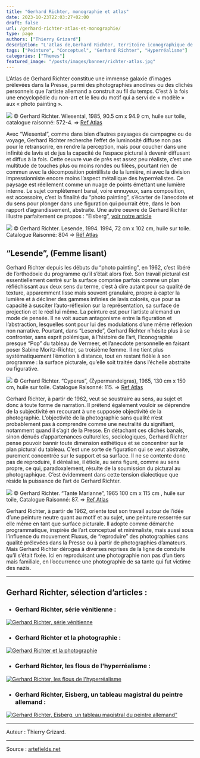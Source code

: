 ```yaml
---
title: "Gerhard Richter, monographie et atlas"
date: 2023-10-23T22:03:27+02:00
draft: false
url: /gerhard-richter-atlas-et-monographie/
type: page
authors: ["Thierry Grizard"]
description: "L'atlas de,Gerhard Richter, territoire iconographique de sa peinture"
tags: ["Peinture", "Conceptuel", "Gerhard Richter", "Hyperréalisme"]
categories: ["Themes"]
featured_image: "/posts/images/banner/richter-atlas.jpg"
---
```


L’Atlas de Gerhard Richter constitue une immense galaxie d’images prélevées dans la Presse, parmi des photographies anodines ou des clichés personnels que l’artiste allemand a construit au fil du temps.
C’est à la fois une encyclopédie du non-art et le lieu du motif qui a servi de « modèle » aux « photo painting ».

![](/posts/images/richter/gerhard-richterart-contemporainphotographyatlaspaintingphoto-paintingwiesental.001.jpg)
© Gerhard Richter. Wiesental, 1985, 90.5 cm x 94.9 cm, huile sur toile, catalogue raisonné: 572-4.
=> [ Ref Atlas ](https://www.gerhard-richter.com/en/art/paintings/photo-paintings/landscapes-14/wiesental-6610/?&amp;categoryid=14&amp;p=3&amp;sp=32)  

Avec “Wiesental”, comme dans bien d’autres paysages de campagne ou de voyage, Gerhard Richter recherche l’effet de luminosité diffuse non pas pour le retranscrire, en rendre la perception, mais pour coucher dans une infinité de lavis et de jus la capacité de l’espace pictural à devenir diffusant et diffus à la fois. Cette oeuvre vue de près est assez peu réaliste, c’est une multitude de touches plus ou moins rondes ou filées, pourtant rien de commun avec la décomposition pointilliste de la lumière, ni avec la division impressionniste encore moins l’aspect métallique des hyperréalistes. Ce paysage est réellement comme un nuage de points émettant une lumière interne. Le sujet complètement banal, voire ennuyeux, sans composition, est accessoire, c’est la finalité du “photo painting”, s’écarter de l’anecdote et du sens pour plonger dans une figuration qui pourrait être, dans le bon rapport d’agrandissement, abstraite.
Une autre oeuvre de Gerhard Richter illustre parfaitement ce propos : “Eisberg”, [voir notre article](/gerhard-richter-iceberg/) 

![](/posts/images/richter/gerhard-richter-lesende-photographie-hyperrealism-glacis.200.jpg)
© Gerhard Richter. Lesende, 1994. 1994, 72 cm x 102 cm, huile sur toile. Catalogue Raisonné: 804
=> [ Réf Atlas ](https://www.gerhard-richter.com/fr/art/paintings/photo-paintings/women-27/reader-8054?&amp;categoryid=27&amp;referer=search&amp;title=lesende&amp;keyword=lesende&amp;p=1&amp;sp=32&amp;tab=atlas-tabs) 

## “Lesende”, (Femme lisant)

Gerhard Richter depuis les débuts du “photo painting”, en 1962, c’est libéré de l’orthodoxie du programme qu’il s’était alors fixé. Son travail pictural est essentiellement centré sur la surface comprise parfois comme un plan réfléchissant aux deux sens du terme, c’est à dire autant pour sa qualité de texture, apparemment lisse mais souvent granulaire, propre à capter la lumière et à décliner des gammes infinies de lavis colorés, que pour sa capacité à susciter l’auto-réflexion sur la représentation, sa surface de projection et le réel lui même. La peinture est pour l’artiste allemand un mode de pensée. Il ne voit aucun antagonisme entre la figuration et l’abstraction, lesquelles sont pour lui des modulations d’une même réflexion non narrative.
Pourtant, dans “Lesende”, Gerhard Richter n’hésite plus à se confronter, sans esprit polémique, à l’histoire de l’art, l’iconographie presque “Pop” du tableau de Vermeer, et l’anecdote personnelle en faisant poser Sabine Moritz-Richter, sa troisième femme. Il ne tient plus systématiquement l’émotion à distance, tout en restant fidèle à son programme : la surface picturale, qu’elle soit traitée dans l’échelle abstraite ou figurative.

![](/posts/images/richter/gerhard-richterart-contemporainphotographyatlaspaintingphoto-paintingcyperus.001.jpg)
© Gerhard Richter. “Cyperus”, (Zypermandelgras), 1965, 130 cm x 150 cm, huile sur toile. Catalogue Raisonné: 115.
=> [ Ref Atlas ](https://www.gerhard-richter.com/fr/art/paintings/photo-paintings/landscapes-14/cyperus-5051) 

Gerhard Richter, à partir de 1962, veut se soustraire au sens, au sujet et donc à toute forme de narration. Il prétend également vouloir se déprendre de la subjectivité en recourant à une supposée objectivité de la photographie. L’objectivité de la photographie sans qualité n’est probablement pas à comprendre comme une neutralité du signifiant, notamment quand il s’agit de la Presse. En détachant ces clichés banals, sinon dénués d’appartenances culturelles, sociologiques, Gerhard Richter pense pouvoir bannir toute dimension esthétique et se concentrer sur le plan pictural du tableau. C’est une sorte de figuration qui se veut abstraite, purement concentrée sur le support et sa surface. Il ne se contente donc pas de reproduire, il déréalise, il étiole, au sens figuré, comme au sens propre, ce qui, paradoxalement, résulte de la soumission du pictural au photographique.
C’est évidemment dans cette tension dialectique que réside la puissance de l’art de Gerhard Richter.

![](/posts/images/richter/Tante-Marianne-1965-100-cm-x-115-cm-Catalogue-Raisonn--87-Huile-sur-toile.jpg)
© Gerhard Richter. “Tante Marianne”, 1965 100 cm x 115 cm , huile sur toile, Catalogue Raisonné: 87.
=> [ Ref Atlas ](https://www.gerhard-richter.com/fr/art/paintings/photo-paintings/death-9/aunt-marianne-5597) 


Gerhard Richter, à partir de 1962, oriente tout son travail autour de l’idée d’une peinture neutre quant au motif et au sujet, une peinture resserrée sur elle même en tant que surface picturale. Il adopte comme démarche programmatique, inspirée de l’art conceptuel et minimaliste, mais aussi sous l’influence du mouvement Fluxus, de “reproduire” des photographies sans qualité prélevées dans la Presse ou à partir de photographies d’amateurs.
Mais Gerhard Richter dérogea à diverses reprises de la ligne de conduite qu’il s’était fixée. Ici en reproduisant une photographie non pas d’un tiers mais familiale, en l’occurrence une photographie de sa tante qui fut victime des nazis.

---

## Gerhard Richter, sélection d’articles :

- ### Gerhard Richter, série vénitienne : 
[![Gerhard Richter, série vénitienne](/posts/images/banner/richter-venice.jpg )](/gerhard-richter-venise/)
- ### Gerhard Richter et la photographie : 
[![Gerhard Richter et la photographie](/posts/images/banner/richter-photo.jpg)](/gerhard-richter-et-la-photographie/)
- ### Gerhard Richter, les flous de l'hyperréalisme : 
[![Gerhard Richter, les flous de l'hyperréalisme](/posts/images/banner/richter-liseuse.jpg)](/gerhard-richter-hyperrealisme-flou/)
- ### Gerhard Richter, Eisberg, un tableau magistral du peintre allemand : 
[![Gerhard Richter, Eisberg, un tableau magistral du peintre allemand"](/posts/images/banner/richter-iceberg-2.jpg)](/gerhard-richter-iceberg/)


---

Auteur : Thierry Grizard.

---

Source : [artefields.net](https://www.artefields.net/gerhard-richter-atlas-et-monographie/)